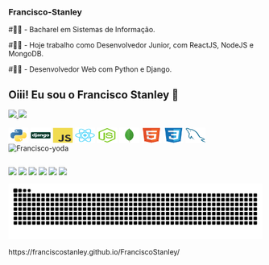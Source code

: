 <!--
**FranciscoStanley/FranciscoStanley** is a ✨ _special_ ✨ repository because its `README.md` (this file) appears on your GitHub profile.

Here are some ideas to get you started:
-->
### Francisco-Stanley

#👨‍🎓 - Bacharel em Sistemas de Informação.

#👨‍💻 - Hoje trabalho como Desenvolvedor Junior, com ReactJS, NodeJS e MongoDB.

#👨‍💻 - Desenvolvedor Web com Python e Django.

## Oiii! Eu sou o Francisco Stanley 👋

 <div>
  <a href="https://github.com/FranciscoStanley">
   <img height="180em" src="https://github-readme-stats.vercel.app/api?username=franciscostanley&show_icons=true&theme=dracula&include_all_commits=true&count_private=true"/>
   <img height="180em" src="https://github-readme-stats.vercel.app/api/top-langs/?username=franciscostanley&layout=compact&langs_count=7&theme=dracula"/>
  </a>
</div>
 
 <div style="display: inline_block"></br>
  <img align="center" alt="Francisco-Python" height="30" width="40" src="https://raw.githubusercontent.com/devicons/devicon/master/icons/python/python-original.svg">
   <img align="center" alt="Francisco-Django" height="30" width="40" src="https://raw.githubusercontent.com/devicons/devicon/master/icons/django/django-original.svg">
   <img align="center" alt="Francisco-Js" height="30" width="40" src="https://raw.githubusercontent.com/devicons/devicon/master/icons/javascript/javascript-original.svg">
   <img align="center" alt="Francisco-Kotlin" height="30" width="40" src="https://raw.githubusercontent.com/devicons/devicon/master/icons/react/react-original.svg">
  <img align="center" alt="Francisco-Kotlin" height="30" width="40" src="https://raw.githubusercontent.com/devicons/devicon/master/icons/nodejs/nodejs-original.svg">
   <img align="center" alt="Francisco-Mysql" height="30" width="40" src="https://raw.githubusercontent.com/devicons/devicon/master/icons/mongodb/mongodb-original.svg">
  <img align="center" alt="Francisco-HTML" height="30" width="40" src="https://raw.githubusercontent.com/devicons/devicon/master/icons/html5/html5-original.svg">
  <img align="center" alt="Francisco-CSS" height="30" width="40" src="https://raw.githubusercontent.com/devicons/devicon/master/icons/css3/css3-original.svg">
  <img align="center" alt="Francisco-Mysql" height="30" width="40" src="https://raw.githubusercontent.com/devicons/devicon/master/icons/mysql/mysql-original.svg">
  <img align="center" alt="Francisco-yoda" height="200" width="390" src="https://media.giphy.com/media/ohT97gdpR40vK/giphy.gif">
</div>
 
  ##
 
<div> 
  <a href="https://www.youtube.com/channel/UCwk1UO8WUBiKKadiHZY0SWw" target="_blank"><img src="https://img.shields.io/badge/YouTube-FF0000?style=for-the-   badge&logo=youtube&logoColor=white" target="_blank"></a>
  <a href="https://www.instagram.com/offensive_ethical_hacker" target="_blank"><img src="https://img.shields.io/badge/-Instagram-%23E4405F?style=for-the-badge&logo=instagram&logoColor=white" target="_blank"></a>
 	<a href="https://www.twitch.tv" target="_blank"><img src="https://img.shields.io/badge/Twitch-9146FF?style=for-the-badge&logo=twitch&logoColor=white" target="_blank"></a>
 <a href="https://discord.gg" target="_blank"><img src="https://img.shields.io/badge/Discord-7289DA?style=for-the-badge&logo=discord&logoColor=white" target="_blank"></a> 
  <a href = "mailto:franciscothestanley@gmail.com"><img src="https://img.shields.io/badge/-Gmail-%23333?style=for-the-badge&logo=gmail&logoColor=white" target="_blank"></a>
  <a href="https://www.linkedin.com/in/francisco-stanley-rodrigues-albuquerque-2646851aa" target="_blank"><img src="https://img.shields.io/badge/-LinkedIn-%230077B5?style=for-the-badge&logo=linkedin&logoColor=white" target="_blank"></a> 
 
  ![Snake animation](https://github.com/FranciscoStanley/franciscostanleyaction/blob/main/cobrinha.svg)
 
</div>
https://franciscostanley.github.io/FranciscoStanley/
